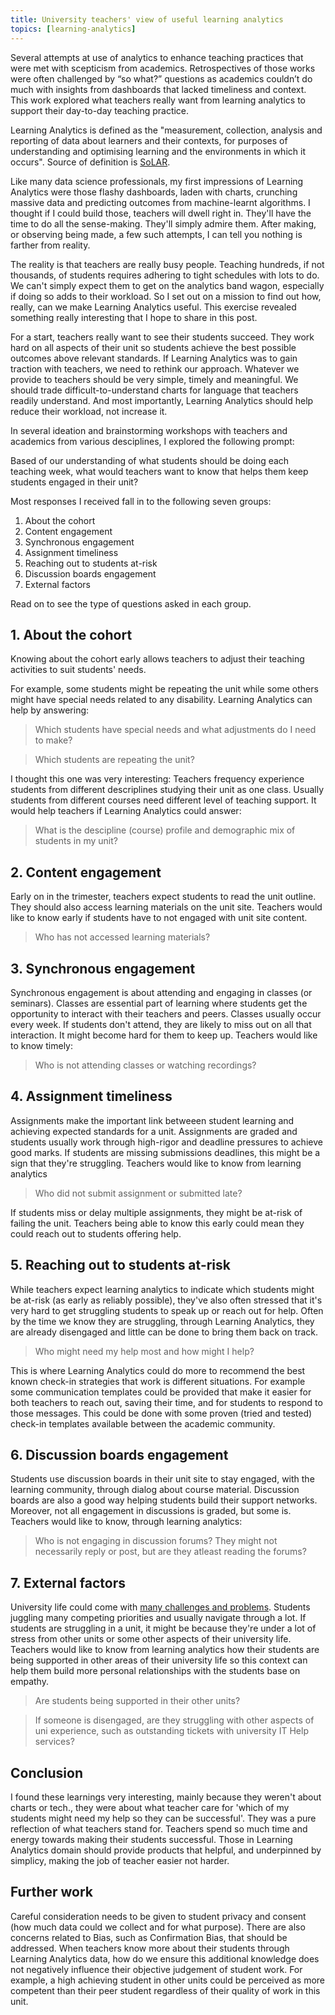 ```yaml
---
title: University teachers' view of useful learning analytics
topics: [learning-analytics]
---
```


Several attempts at use of analytics to enhance teaching practices that were met with scepticism from academics. Retrospectives of those works were often challenged by “so what?” questions as academics couldn’t do much with insights from dashboards that lacked timeliness and context. This work explored what teachers really want from learning analytics to support their day-to-day teaching practice. <!--more-->

Learning Analytics is defined as the "measurement, collection, analysis and reporting of data about learners and their contexts, for purposes of understanding and optimising learning and the environments in which it occurs". Source of definition is [SoLAR](https://www.solaresearch.org/about/what-is-learning-analytics/).

Like many data science professionals, my first impressions of Learning Analytics were those flashy dashboards, laden with charts, crunching massive data and predicting outcomes from machine-learnt algorithms. I thought if I could build those, teachers will dwell right in. They'll have the time to do all the sense-making. They'll simply admire them. After making, or observing being made, a few such attempts, I can tell you nothing is farther from reality.

The reality is that teachers are really busy people. Teaching hundreds, if not thousands, of students requires adhering to tight schedules with lots to do. We can't simply expect them to get on the analytics band wagon, especially if doing so adds to their workload. So I set out on a mission to find out how, really, can we make Learning Analytics useful. This exercise revealed something really interesting that I hope to share in this post.

For a start, teachers really want to see their students succeed. They work hard on all aspects of their unit so students achieve the best possible outcomes above relevant standards. If Learning Analytics was to gain traction with teachers, we need to rethink our approach. Whatever we provide to teachers should be very simple, timely and meaningful. We should trade difficult-to-understand charts for language that teachers readily understand. And most importantly, Learning Analytics should help reduce their workload, not increase it.

In several ideation and brainstorming workshops with teachers and academics from various desciplines, I explored the following prompt:

<div class='message'>
Based of our understanding of what students should be doing each teaching week, what would teachers want to know that helps them keep students engaged in their unit?
</div>

Most responses I received fall in to the following seven groups:

1. About the cohort
2. Content engagement
3. Synchronous engagement
4. Assignment timeliness
5. Reaching out to students at-risk
6. Discussion boards engagement
7. External factors

Read on to see the type of questions asked in each group.

## 1. About the cohort

Knowing about the cohort early allows teachers to adjust their teaching activities to suit students' needs.

For example, some students might be repeating the unit while some others might have special needs related to any disability. Learning Analytics can help by answering:

> Which students have special needs and what adjustments do I need to make?

> Which students are repeating the unit?

I thought this one was very interesting: Teachers frequency experience students from different descriplines studying their unit as one class. Usually students from different courses need different level of teaching support. It would help teachers if Learning Analytics could answer:

> What is the descipline (course) profile and demographic mix of students in my unit?

## 2. Content engagement

Early on in the trimester, teachers expect students to read the unit outline. They should also access learning materials on the unit site.
Teachers would like to know early if students have to not engaged with unit site content.

> Who has not accessed learning materials?

## 3. Synchronous engagement

Synchronous engagement is about attending and engaging in classes (or seminars). Classes are essential part of learning where students get the opportunity to interact with their teachers and peers. Classes usually occur every week. If students don't attend, they are likely to miss out on all that interaction. It might become hard for them to keep up. Teachers would like to know timely:

> Who is not attending classes or watching recordings?

## 4. Assignment timeliness

Assignments make the important link betweeen student learning and achieving expected standards for a unit. Assignments are graded and students usually work through high-rigor and deadline pressures to achieve good marks. If students are missing submissions deadlines, this might be a sign that they're struggling. Teachers would like to know from learning analytics

> Who did not submit assignment or submitted late?

If students miss or delay multiple assignments, they might be at-risk of failing the unit. Teachers being able to know this early could mean they could reach out to students offering help.

## 5. Reaching out to students at-risk

While teachers expect learning analytics to indicate which students might be at-risk (as early as reliably possible), they've also often stressed that it's very hard to get struggling students to speak up or reach out for help. Often by the time we know they are struggling, through Learning Analytics, they are already disengaged and little can be done to bring them back on track.

> Who might need my help most and how might I help?

This is where Learning Analytics could do more to recommend the best known check-in strategies that work is different situations. For example some communication templates could be provided that make it easier for both teachers to reach out, saving their time, and for students to respond to those messages. This could be done with some proven (tried and tested) check-in templates available between the academic community.

## 6. Discussion boards engagement

Students use discussion boards in their unit site to stay engaged, with the learning community, through dialog about course material. Discussion boards are also a good way helping students build their support networks. Moreover, not all engagement in discussions is graded, but some is. Teachers would like to know, through learning analytics:

> Who is not engaging in discussion forums? They might not necessarily reply or post, but are they atleast reading the forums?

## 7. External factors

University life could come with [many challenges and problems](https://uwaterloo.ca/beyond-ideas/stories/student-life/10-challenges-you-may-encounter-university). Students juggling many competing priorities and usually navigate through a lot. If students are struggling in a unit, it might be because they're under a lot of stress from other units or some other aspects of their university life. Teachers would like to know from learning analytics how their students are being supported in other areas of their university life so this context can help them build more personal relationships with the students base on empathy.

> Are students being supported in their other units?

> If someone is disengaged, are they struggling with other aspects of uni experience, such as outstanding tickets with university IT Help services?

## Conclusion

I found these learnings very interesting, mainly because they weren't about charts or tech., they were about what teacher care for 'which of my students might need my help so they can be successful'. They was a pure reflection of what teachers stand for. Teachers spend so much time and energy towards making their students successful. Those in Learning Analytics domain should provide products that helpful, and underpinned by simplicy, making the job of teacher easier not harder.

## Further work

Careful consideration needs to be given to student privacy and consent (how much data could we collect and for what purpose). There are also concerns related to Bias, such as Confirmation Bias, that should be addressed. When teachers know more about their students through Learning Analytics data, how do we ensure this additional knowledge does not negatively influence their objective judgement of student work. For example, a high achieving student in other units could be perceived as more competent than their peer student regardless of their quality of work in this unit.
